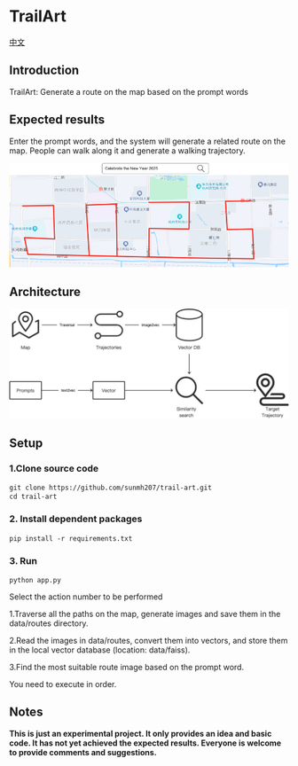# TrailArt
[中文](README_zh.md)


## Introduction
TrailArt: Generate a route on the map based on the prompt words

## Expected results
Enter the prompt words, and the system will generate a related route on the map. People can walk along it and generate a walking trajectory.

![Expected results](docs/images/expected_results.png)

## Architecture
![Architecture](docs/images/architecture.png)


## Setup

### 1.Clone source code
```
git clone https://github.com/sunmh207/trail-art.git
cd trail-art
```

### 2.  Install dependent packages
```
pip install -r requirements.txt
```

### 3.  Run
```
python app.py
```
Select the action number to be performed

1.Traverse all the paths on the map, generate images and save them in the data/routes directory.

2.Read the images in data/routes, convert them into vectors, and store them in the local vector database (location: data/faiss).

3.Find the most suitable route image based on the prompt word.

You need to execute in order.
## Notes
**This is just an experimental project. It only provides an idea and basic code. It has not yet achieved the expected results. Everyone is welcome to provide comments and suggestions.**